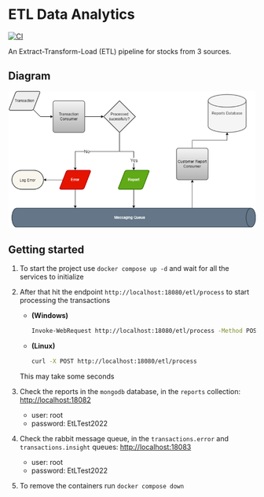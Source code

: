 # ETL Data Analytics

[![CI][ci_badge]][ci]

[ci]: https://github.com/Neo-Ciber94/ETL-Data-Analytics/actions/workflows/ci.yml
[ci_badge]: https://github.com/Neo-Ciber94/ETL-Data-Analytics/actions/workflows/ci.yml/badge.svg

An Extract-Transform-Load (ETL) pipeline for stocks from 3 sources.

## Diagram

![Flow graph](./assets/process_transactions_graph.png)

## Getting started

1. To start the project use `docker compose up -d` and wait for all the services to initialize
2. After that hit the endpoint `http://localhost:18080/etl/process` to start processing the transactions

   - **(Windows)**

     ```bash
     Invoke-WebRequest http://localhost:18080/etl/process -Method POST -UseBasicParsing
     ```

   - **(Linux)**

     ```bash
     curl -X POST http://localhost:18080/etl/process
     ```

   This may take some seconds

3. Check the reports in the `mongodb` database, in the `reports` collection: <http://localhost:18082>
   - user: root
   - password: EtLTest2022
4. Check the rabbit message queue, in the `transactions.error` and `transactions.insight` queues: <http://localhost:18083>
   - user: root
   - password: EtLTest2022
5. To remove the containers run `docker compose down`
